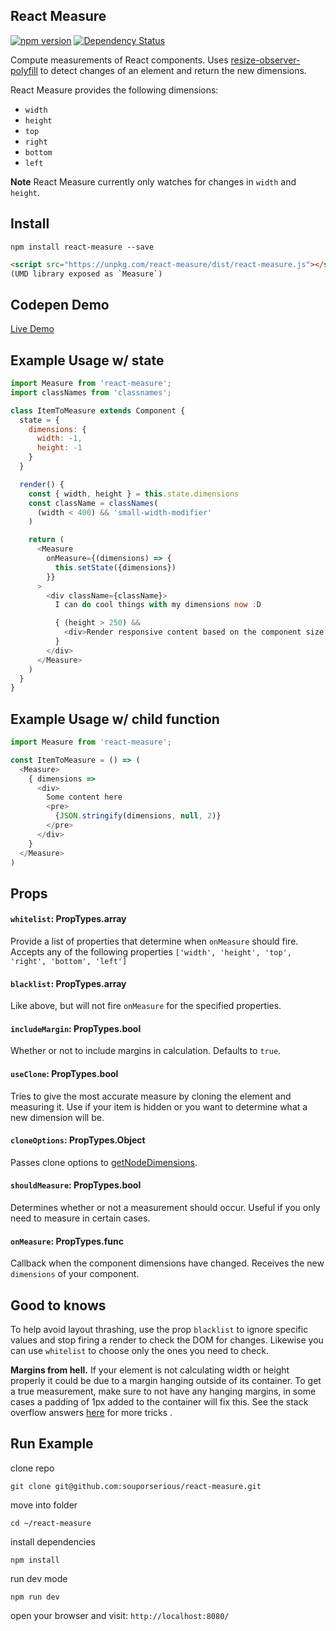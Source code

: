 ## React Measure

[![npm version](https://badge.fury.io/js/react-measure.svg)](https://badge.fury.io/js/react-measure)
[![Dependency Status](https://david-dm.org/souporserious/react-measure.svg)](https://david-dm.org/souporserious/react-measure)

Compute measurements of React components. Uses [resize-observer-polyfill](https://github.com/que-etc/resize-observer-polyfill) to detect changes of an element and return the new dimensions.

React Measure provides the following dimensions:

* `width`
* `height`
* `top`
* `right`
* `bottom`
* `left`

**Note** React Measure currently only watches for changes in `width` and `height`. 

## Install

`npm install react-measure --save`

```html
<script src="https://unpkg.com/react-measure/dist/react-measure.js"></script>
(UMD library exposed as `Measure`)
```

## Codepen Demo

[Live Demo](http://codepen.io/souporserious/pen/rLdwao/)

## Example Usage w/ state

```javascript
import Measure from 'react-measure';
import classNames from 'classnames';

class ItemToMeasure extends Component {
  state = {
    dimensions: {
      width: -1,
      height: -1
    }
  }

  render() {
    const { width, height } = this.state.dimensions
    const className = classNames(
      (width < 400) && 'small-width-modifier'
    )

    return (
      <Measure
        onMeasure={(dimensions) => {
          this.setState({dimensions})
        }}
      >
        <div className={className}>
          I can do cool things with my dimensions now :D

          { (height > 250) &&
            <div>Render responsive content based on the component size!</div>
          }
        </div>
      </Measure>
    )
  }
}
```

## Example Usage w/ child function

```javascript
import Measure from 'react-measure';

const ItemToMeasure = () => (
  <Measure>
    { dimensions =>
      <div>
        Some content here
        <pre>
          {JSON.stringify(dimensions, null, 2)}
        </pre>
      </div>
    }
  </Measure>
)
```

## Props

#### `whitelist`: PropTypes.array

Provide a list of properties that determine when `onMeasure` should fire. Accepts any of the following properties `['width', 'height', 'top', 'right', 'bottom', 'left']`

#### `blacklist`: PropTypes.array

Like above, but will not fire `onMeasure` for the specified properties.

#### `includeMargin`: PropTypes.bool

Whether or not to include margins in calculation. Defaults to `true`.

#### `useClone`: PropTypes.bool

Tries to give the most accurate measure by cloning the element and measuring it. Use if your item is hidden or you want to determine what a new dimension will be.

#### `cloneOptions`: PropTypes.Object

Passes clone options to [getNodeDimensions](https://github.com/souporserious/get-node-dimensions).

#### `shouldMeasure`: PropTypes.bool

Determines whether or not a measurement should occur. Useful if you only need to measure in certain cases.

#### `onMeasure`: PropTypes.func

Callback when the component dimensions have changed. Receives the new `dimensions` of your component.

## Good to knows
To help avoid layout thrashing, use the prop `blacklist` to ignore specific values and stop firing a render to check the DOM for changes. Likewise you can use `whitelist` to choose only the ones you need to check.

**Margins from hell.** If your element is not calculating width or height properly it could be due to a margin hanging outside of its container. To get a true measurement, make sure to not have any hanging margins, in some cases a padding of 1px added to the container will fix this. See the stack overflow answers [here](http://stackoverflow.com/questions/19718634/how-to-disable-margin-collapsing) for more tricks .

## Run Example

clone repo

`git clone git@github.com:souporserious/react-measure.git`

move into folder

`cd ~/react-measure`

install dependencies

`npm install`

run dev mode

`npm run dev`

open your browser and visit: `http://localhost:8080/`
